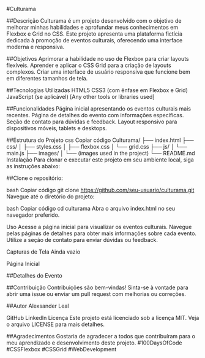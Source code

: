 #Culturama

##Descrição
Culturama é um projeto desenvolvido com o objetivo de melhorar minhas habilidades e aprofundar meus conhecimentos em Flexbox e Grid no CSS. Este projeto apresenta uma plataforma fictícia dedicada à promoção de eventos culturais, oferecendo uma interface moderna e responsiva.

##Objetivos
Aprimorar a habilidade no uso de Flexbox para criar layouts flexíveis.
Aprender e aplicar o CSS Grid para a criação de layouts complexos.
Criar uma interface de usuário responsiva que funcione bem em diferentes tamanhos de tela.

##Tecnologias Utilizadas
HTML5
CSS3 (com ênfase em Flexbox e Grid)
JavaScript (se aplicável)
[Any other tools or libraries used]

##Funcionalidades
Página inicial apresentando os eventos culturais mais recentes.
Página de detalhes do evento com informações específicas.
Seção de contato para dúvidas e feedback.
Layout responsivo para dispositivos móveis, tablets e desktops.

##Estrutura do Projeto
css
Copiar código
Culturama/
├── index.html
├── css/
│   ├── styles.css
│   ├── flexbox.css
│   └── grid.css
├── js/
│   └── main.js
├── images/
│   └── (images used in the project)
└── README.md
Instalação
Para clonar e executar este projeto em seu ambiente local, siga as instruções abaixo:

##Clone o repositório:

bash
Copiar código
git clone https://github.com/seu-usuario/culturama.git
Navegue até o diretório do projeto:

bash
Copiar código
cd culturama
Abra o arquivo index.html no seu navegador preferido.

Uso
Acesse a página inicial para visualizar os eventos culturais. Navegue pelas páginas de detalhes para obter mais informações sobre cada evento. Utilize a seção de contato para enviar dúvidas ou feedback.

Capturas de Tela
Ainda vazio

Página Inicial


##Detalhes do Evento

##Contribuição
Contribuições são bem-vindas! Sinta-se à vontade para abrir uma issue ou enviar um pull request com melhorias ou correções.

##Autor
Alexsander Leal

GitHub
LinkedIn
Licença
Este projeto está licenciado sob a licença MIT. Veja o arquivo LICENSE para mais detalhes.

##Agradecimentos
Gostaria de agradecer a todos que contribuíram para o meu aprendizado e desenvolvimento deste projeto. #100DaysOfCode #CSSFlexbox #CSSGrid #WebDevelopment
